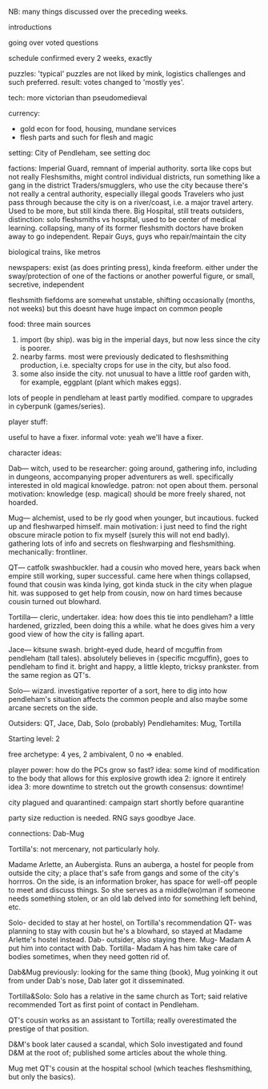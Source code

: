 NB: many things discussed over the preceding weeks.

introductions

going over voted questions

schedule confirmed every 2 weeks, exactly

puzzles: 'typical' puzzles are not liked by mink, logistics challenges and such preferred. result: votes changed to 'mostly yes'.

tech: more victorian than pseudomedieval

currency:
- gold econ for food, housing, mundane services
- flesh parts and such for flesh and magic

setting: City of Pendleham, see setting doc

factions:
Imperial Guard, remnant of imperial authority. sorta like cops but not really
Fleshsmiths, might control individual districts, run something like a gang in the district
Traders/smugglers, who use the city because there's not really a central authority, especially illegal goods
Travelers who just pass through because the city is on a river/coast, i.e. a major travel artery. Used to be more, but still kinda there.
Big Hospital, still treats outsiders, distinction: solo fleshsmiths vs hospital, used to be center of medical learning. collapsing, many of its former fleshsmith doctors have broken away to go independent.
Repair Guys, guys who repair/maintain the city

biological trains, like metros

newspapers: exist (as does printing press), kinda freeform. either under the sway/protection of one of the factions or another powerful figure, or small, secretive, independent

fleshsmith fiefdoms are somewhat unstable, shifting occasionally (months, not weeks) but this doesnt have huge impact on common people

food: three main sources
1. import (by ship). was big in the imperial days, but now less since the city is poorer.
2. nearby farms. most were previously dedicated to fleshsmithing production, i.e. specialty crops for use in the city, but also food.
3. some also inside the city. not unusual to have a little roof garden with, for example, eggplant (plant which makes eggs).

lots of people in pendleham at least partly modified. compare to upgrades in cyberpunk (games/series).

player stuff:

useful to have a fixer. informal vote: yeah we'll have a fixer.

character ideas:

Dab— witch, used to be researcher: going around, gathering info, including in dungeons, accompanying proper adventurers as well. specifically interested in old magical knowledge. patron: not open about them. personal motivation: knowledge (esp. magical) should be more freely shared, not hoarded.

Mug­— alchemist, used to be rly good when younger, but incautious. fucked up and fleshwarped himself. main motivation: i just need to find the right obscure miracle potion to fix myself (surely this will not end badly). gathering lots of info and secrets on fleshwarping and fleshsmithing. mechanically: frontliner.

QT— catfolk swashbuckler. had a cousin who moved here, years back when empire still working, super successful. came here when things collapsed, found that cousin was kinda lying, got kinda stuck in the city when plague hit. was supposed to get help from cousin, now on hard times because cousin turned out blowhard.

Tortilla— cleric, undertaker. idea: how does this tie into pendleham? a little hardened, grizzled, been doing this a while. what he does gives him a very good view of how the city is falling apart.

Jace— kitsune swash. bright-eyed dude, heard of mcguffin from pendleham (tall tales). absolutely believes in {specific mcguffin}, goes to pendleham to find it. bright and happy, a little klepto, tricksy prankster. from the same region as QT's.

Solo— wizard. investigative reporter of a sort, here to dig into how pendleham's situation affects the common people and also maybe some arcane secrets on the side.

Outsiders: QT, Jace, Dab, Solo (probably)
Pendlehamites: Mug, Tortilla

Starting level: 2

free archetype: 4 yes, 2 ambivalent, 0 no => enabled.

player power: how do the PCs grow so fast?
idea: some kind of modification to the body that allows for this explosive growth
idea 2: ignore it entirely
idea 3: more downtime to stretch out the growth
consensus: downtime!

city plagued and quarantined: campaign start shortly before quarantine

party size reduction is needed. RNG says goodbye Jace.

connections: Dab-Mug

Tortilla's: not mercenary, not particularly holy. 

Madame Arlette, an Aubergista. Runs an auberga, a hostel for people from outside the city; a place that's safe from gangs and some of the city's horrros. On the side, is an information broker, has space for well-off people to meet and discuss things. So she serves as a middle(wo)man if someone needs something stolen, or an old lab delved into for something left behind, etc.

Solo- decided to stay at her hostel, on Tortilla's recommendation
QT- was planning to stay with cousin but he's a blowhard, so stayed at Madame Arlette's hostel instead.
Dab- outsider, also staying there.
Mug- Madam A put him into contact with Dab.
Tortilla- Madam A has him take care of bodies sometimes, when they need gotten rid of.

Dab&Mug previously: looking for the same thing (book), Mug yoinking it out from under Dab's nose, Dab later got it disseminated.

Tortilla&Solo: Solo has a relative in the same church as Tort; said relative recommended Tort as first point of contact in Pendleham.

QT's cousin works as an assistant to Tortilla; really overestimated the prestige of that position.

D&M's book later caused a scandal, which Solo investigated and found D&M at the root of; published some articles about the whole thing.

Mug met QT's cousin at the hospital school (which teaches fleshsmithing, but only the basics).
